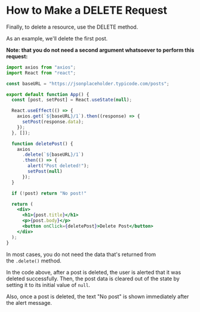 # How to Make a DELETE Request

Finally, to delete a resource, use the DELETE method.

As an example, we'll delete the first post.

**Note: that you do not need a second argument whatsoever to perform this request:**

```jsx
import axios from "axios";
import React from "react";

const baseURL = "https://jsonplaceholder.typicode.com/posts";

export default function App() {
  const [post, setPost] = React.useState(null);

  React.useEffect(() => {
    axios.get(`${baseURL}/1`).then((response) => {
      setPost(response.data);
    });
  }, []);

  function deletePost() {
    axios
      .delete(`${baseURL}/1`)
      .then(() => {
        alert("Post deleted!");
        setPost(null)
      });
  }

  if (!post) return "No post!"

  return (
    <div>
      <h1>{post.title}</h1>
      <p>{post.body}</p>
      <button onClick={deletePost}>Delete Post</button>
    </div>
  );
}
```

In most cases, you do not need the data that's returned from the `.delete()` method.

In the code above, after a post is deleted, the user is alerted that it was deleted successfully. Then, the post data is cleared out of the state by setting it to its initial value of `null`.

Also, once a post is deleted, the text "No post" is shown immediately after the alert message.